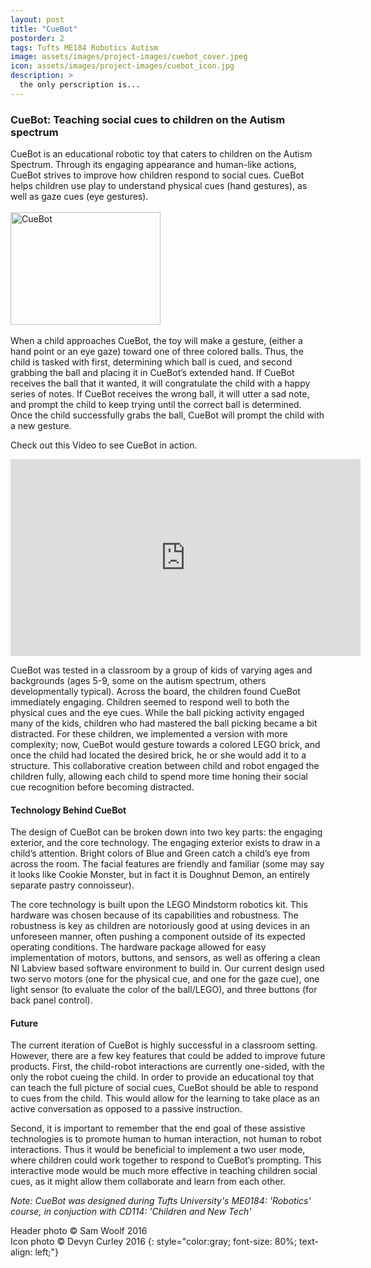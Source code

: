 ```yaml
---
layout: post
title: "CueBot"
postorder: 2
tags: Tufts ME184 Robotics Autism
image: assets/images/project-images/cuebot_cover.jpeg
icon: assets/images/project-images/cuebot_icon.jpg
description: >
  the only perscription is...
---
```

### CueBot: Teaching social cues to children on the Autism spectrum

CueBot is an educational robotic toy that caters to children on the Autism Spectrum. Through its engaging appearance and human-like actions, CueBot strives to improve how children respond to social cues. CueBot helps children use play to understand physical cues (hand gestures), as well as gaze cues (eye gestures).
<br><br>
<a data-flickr-embed="true"  href="https://www.flickr.com/photos/141235365@N08/albums/72157665580605543" title="CueBot"><img src="https://farm8.staticflickr.com/7360/26721321402_8d38674465_m.jpg" width="240" height="180" alt="CueBot"></a><script async src="//embedr.flickr.com/assets/client-code.js" charset="utf-8"></script>
<br><br>
When a child approaches CueBot, the toy will make a gesture, (either a hand point or an eye gaze) toward one of three colored balls. Thus, the child is tasked with first, determining which ball is cued, and second grabbing the ball and placing it in CueBot’s extended hand. If CueBot receives the ball that it wanted, it will congratulate the child with a happy series of notes. If CueBot receives the wrong ball, it will utter a sad note, and prompt the child to keep trying until the correct ball is determined. Once the child successfully grabs the ball, CueBot will prompt the child with a new gesture.

Check out this Video to see CueBot in action.
<iframe width="560" height="315" src="https://www.youtube.com/embed/1vBZfb6rSic?rel=0" frameborder="0" allowfullscreen></iframe><br>

CueBot was tested in a classroom by a group of kids of varying ages and backgrounds (ages 5-9, some on the autism spectrum, others developmentally typical). Across the board, the children found CueBot immediately engaging. Children seemed to respond well to both the physical cues and the eye cues. While the ball picking activity engaged many of the kids,  children who had mastered the ball picking became a bit distracted. For these children, we implemented a version with more complexity; now, CueBot would gesture towards a colored LEGO brick, and once the child had located the desired brick, he or she would add it to a structure. This collaborative creation between child and robot engaged the children fully, allowing each child to spend more time honing their social cue recognition before becoming distracted.

#### Technology Behind CueBot

The design of CueBot can be broken down into two key parts: the engaging exterior, and the core technology. The engaging exterior exists to draw in a child’s attention. Bright colors of Blue and Green catch a child’s eye from across the room. The facial features are friendly and familiar (some may say it looks like Cookie Monster, but in fact it is Doughnut Demon, an entirely separate pastry connoisseur).

The core technology is built upon the LEGO Mindstorm robotics kit. This hardware was chosen because of its capabilities and robustness. The robustness is key as children are notoriously good at using devices in an unforeseen manner, often pushing a component outside of its expected operating conditions. The hardware package allowed for easy implementation of motors, buttons, and sensors, as well as offering a clean NI Labview based software environment to build in. Our current design used two servo motors (one for the physical cue, and one for the gaze cue), one light sensor (to evaluate the color of the ball/LEGO), and three buttons (for back panel control).

#### Future

The current iteration of CueBot is highly successful in a classroom setting. However, there are a few key features that could be added to improve future products. First, the child-robot interactions are currently one-sided, with the only the robot cueing the child. In order to provide an educational toy that can teach the full picture of social cues, CueBot should be able to respond to cues from the child. This would allow for the learning to take place as an active  conversation as opposed to a passive instruction.

Second, it is important to remember that the end goal of these assistive technologies is to promote human to human interaction, not human to robot interactions. Thus it would be beneficial to implement a two user mode, where children could work together to respond to CueBot’s prompting. This interactive mode would be much more effective in teaching children social cues, as it might allow them collaborate and learn from each other.

*Note: CueBot was designed during Tufts University's ME0184: 'Robotics' course, in conjuction with CD114: 'Children and New Tech'*

Header photo &copy; Sam Woolf 2016<br>
Icon photo &copy; Devyn Curley 2016
{: style="color:gray; font-size: 80%; text-align: left;"}